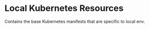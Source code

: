 # Local Kubernetes Resources

Contains the base Kubernetes manifests that are specific to local env.
